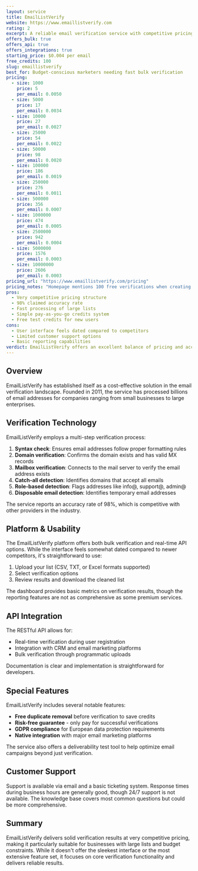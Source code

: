 ```yaml
---
layout: service
title: EmailListVerify
website: https://www.emaillistverify.com
rating: 2
excerpt: A reliable email verification service with competitive pricing and high accuracy.
offers_bulk: true
offers_api: true
offers_integrations: true
starting_price: $0.004 per email
free_credits: 100
slug: emaillistverify
best_for: Budget-conscious marketers needing fast bulk verification
pricing:
  - size: 1000
    price: 5
    per_email: 0.0050
  - size: 5000
    price: 17
    per_email: 0.0034
  - size: 10000
    price: 27
    per_email: 0.0027
  - size: 25000
    price: 54
    per_email: 0.0022
  - size: 50000
    price: 98
    per_email: 0.0020
  - size: 100000
    price: 186
    per_email: 0.0019
  - size: 250000
    price: 276
    per_email: 0.0011
  - size: 500000
    price: 356
    per_email: 0.0007
  - size: 1000000
    price: 474
    per_email: 0.0005
  - size: 2500000
    price: 942
    per_email: 0.0004
  - size: 5000000
    price: 1576
    per_email: 0.0003
  - size: 10000000
    price: 2606
    per_email: 0.0003
pricing_url: "https://www.emaillistverify.com/pricing"
pricing_notes: "Homepage mentions 100 free verifications when creating account, but pricing page doesn't show exact dollar amounts without signup. Offers pay-as-you-go and monthly subscription (10% discount). Known for competitive bulk pricing."
pros:
  - Very competitive pricing structure
  - 98% claimed accuracy rate
  - Fast processing of large lists
  - Simple pay-as-you-go credits system
  - Free test credits for new users
cons:
  - User interface feels dated compared to competitors
  - Limited customer support options
  - Basic reporting capabilities
verdict: EmailListVerify offers an excellent balance of pricing and accuracy, making it a strong choice for businesses needing to verify large lists without breaking the bank. While the interface could use modernization, the core service delivers reliable results.
---
```


## Overview

EmailListVerify has established itself as a cost-effective solution in the email verification landscape. Founded in 2011, the service has processed billions of email addresses for companies ranging from small businesses to large enterprises.

## Verification Technology

EmailListVerify employs a multi-step verification process:

1. **Syntax check**: Ensures email addresses follow proper formatting rules
2. **Domain verification**: Confirms the domain exists and has valid MX records
3. **Mailbox verification**: Connects to the mail server to verify the email address exists
4. **Catch-all detection**: Identifies domains that accept all emails
5. **Role-based detection**: Flags addresses like info@, support@, admin@
6. **Disposable email detection**: Identifies temporary email addresses

The service reports an accuracy rate of 98%, which is competitive with other providers in the industry.

## Platform & Usability

The EmailListVerify platform offers both bulk verification and real-time API options. While the interface feels somewhat dated compared to newer competitors, it's straightforward to use:

1. Upload your list (CSV, TXT, or Excel formats supported)
2. Select verification options
3. Review results and download the cleaned list

The dashboard provides basic metrics on verification results, though the reporting features are not as comprehensive as some premium services.

## API Integration

The RESTful API allows for:
- Real-time verification during user registration
- Integration with CRM and email marketing platforms
- Bulk verification through programmatic uploads

Documentation is clear and implementation is straightforward for developers.

## Special Features

EmailListVerify includes several notable features:

- **Free duplicate removal** before verification to save credits
- **Risk-free guarantee** - only pay for successful verifications
- **GDPR compliance** for European data protection requirements
- **Native integration** with major email marketing platforms

The service also offers a deliverability test tool to help optimize email campaigns beyond just verification.

## Customer Support

Support is available via email and a basic ticketing system. Response times during business hours are generally good, though 24/7 support is not available. The knowledge base covers most common questions but could be more comprehensive.

## Summary

EmailListVerify delivers solid verification results at very competitive pricing, making it particularly suitable for businesses with large lists and budget constraints. While it doesn't offer the sleekest interface or the most extensive feature set, it focuses on core verification functionality and delivers reliable results.